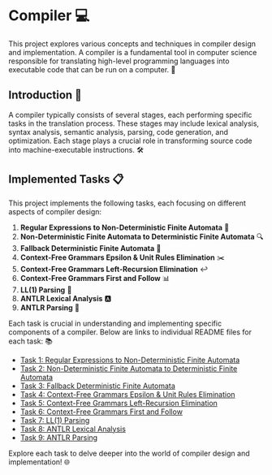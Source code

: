 # Compiler 💻

This project explores various concepts and techniques in compiler design and implementation. A compiler is a fundamental tool in computer science responsible for translating high-level programming languages into executable code that can be run on a computer. 🚀

## Introduction 📝

A compiler typically consists of several stages, each performing specific tasks in the translation process. These stages may include lexical analysis, syntax analysis, semantic analysis, parsing, code generation, and optimization. Each stage plays a crucial role in transforming source code into machine-executable instructions. 🛠️

## Implemented Tasks 📋

This project implements the following tasks, each focusing on different aspects of compiler design:

1. **Regular Expressions to Non-Deterministic Finite Automata** 📜
2. **Non-Deterministic Finite Automata to Deterministic Finite Automata** 🔍
3. **Fallback Deterministic Finite Automata** 🔀
4. **Context-Free Grammars Epsilon & Unit Rules Elimination** ✂️
5. **Context-Free Grammars Left-Recursion Elimination** ↩️
6. **Context-Free Grammars First and Follow** 📊
7. **LL(1) Parsing** 🧩
8. **ANTLR Lexical Analysis** 🅰️
9. **ANTLR Parsing** 📖

Each task is crucial in understanding and implementing specific components of a compiler. Below are links to individual README files for each task: 📚

- [Task 1: Regular Expressions to Non-Deterministic Finite Automata](TASK%201)
- [Task 2: Non-Deterministic Finite Automata to Deterministic Finite Automata](task_2/README.md)
- [Task 3: Fallback Deterministic Finite Automata](task3/README.md)
- [Task 4: Context-Free Grammars Epsilon & Unit Rules Elimination](task4/README.md)
- [Task 5: Context-Free Grammars Left-Recursion Elimination](task5/README.md)
- [Task 6: Context-Free Grammars First and Follow](task6/README.md)
- [Task 7: LL(1) Parsing](task7/README.md)
- [Task 8: ANTLR Lexical Analysis](task8/README.md)
- [Task 9: ANTLR Parsing](task9/README.md)

Explore each task to delve deeper into the world of compiler design and implementation! 🌐
